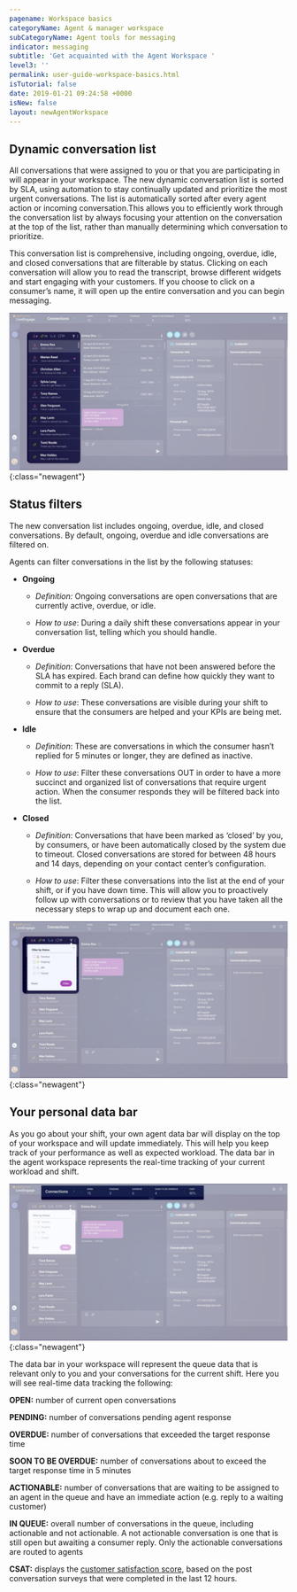 ```yaml
---
pagename: Workspace basics
categoryName: Agent & manager workspace
subCategoryName: Agent tools for messaging
indicator: messaging
subtitle: 'Get acquainted with the Agent Workspace '
level3: ''
permalink: user-guide-workspace-basics.html
isTutorial: false
date: 2019-01-21 09:24:58 +0000
isNew: false
layout: newAgentWorkspace
---
```


## Dynamic conversation list

All conversations that were assigned to you or that you are participating in will appear in your workspace. The new dynamic conversation list is sorted by SLA, using automation to stay continually updated and prioritize the most urgent conversations. The list is automatically sorted after every agent action or incoming conversation.This allows you to efficiently work through the conversation list by always focusing your attention on the conversation at the top of the list, rather than manually determining which conversation to prioritize. 

This conversation list is comprehensive, including ongoing, overdue, idle, and closed conversations that are filterable by status. Clicking on each conversation will allow you to read the transcript, browse different widgets and start engaging with your customers. If you choose to click on a consumer’s name, it will open up the entire conversation and you can begin messaging.

![image alt text](img/agentlist.jpg){:class="newagent"}

## Status filters

The new conversation list includes ongoing, overdue, idle, and closed conversations. By default, ongoing, overdue and idle conversations are filtered on. 

Agents can filter conversations in the list by the following statuses:

* **Ongoing**

    * *Definition:* Ongoing conversations are open conversations that are currently active, overdue, or idle.

    * *How to use*: During a daily shift these conversations appear in your conversation list, telling which you should handle.

* **Overdue**

    * *Definition*: Conversations that have not been answered before the SLA has expired. Each brand can define how quickly they want to commit to a reply (SLA). 

    * *How to use*: These conversations are visible during your shift to ensure that the consumers are helped and your KPIs are being met.

* **Idle**

    * *Definition*: These are conversations in which the consumer hasn’t replied for 5 minutes or longer, they are defined as inactive. 

    * *How to use*: Filter these conversations OUT in order to have a more succinct and organized list of conversations that require urgent action. When the consumer responds they will be filtered back into the list. 

* **Closed**

    * *Definition*: Conversations that have been marked as ‘closed’ by you, by consumers, or have been automatically closed by the system due to timeout. Closed conversations are stored for between 48 hours and 14 days, depending on your contact center’s configuration. 

    * *How to use*: Filter these conversations into the list at the end of your shift, or if you have down time. This will allow you to proactively follow up with conversations or to review that you have taken all the necessary steps to wrap up and document each one. 

![image alt text](img/filters.jpg){:class="newagent"}

## Your personal data bar

As you go about your shift, your own agent data bar will display on the top of your workspace and will update immediately. This will help you keep track of your performance as well as expected workload. The data bar in the agent workspace represents the real-time tracking of your current workload and shift.

![image alt text](img/databar.jpg){:class="newagent"}

The data bar in your workspace will represent the queue data that is relevant only to you and your conversations for the current shift. Here you will see real-time data tracking the following:

**OPEN:** number of current open conversations

**PENDING:** number of conversations pending agent response

**OVERDUE:** number of conversations that exceeded the target response time

**SOON TO BE OVERDUE:** number of conversations about to exceed the target response time in 5 minutes

**ACTIONABLE:** number of conversations that are waiting to be assigned to an agent in the queue and have an immediate action (e.g. reply to a waiting customer)

**IN QUEUE:** overall number of conversations in the queue, including actionable and not actionable. A not actionable conversation is one that is still open but awaiting a consumer reply. Only the actionable conversations are routed to agents

**CSAT:** displays the [customer satisfaction score](http://oavrxoiy0ht8aq.instant.forestry.io/contact-center-management-messaging-operations-benchmarks-to-measure-messaging-success.html#2-customer-satisfaction-score-csat), based on the post conversation surveys that were completed in the last 12 hours.
